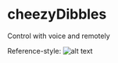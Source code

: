 # cheezyDibbles
Control with voice and remotely 

Reference-style: 
![alt text][logo]

[logo]: http://38.media.tumblr.com/dc523cdf1778b834f6a76ee817080161/tumblr_nl28h6Ucui1svgqhjo2_400.gif "Logo Title Text 2"
